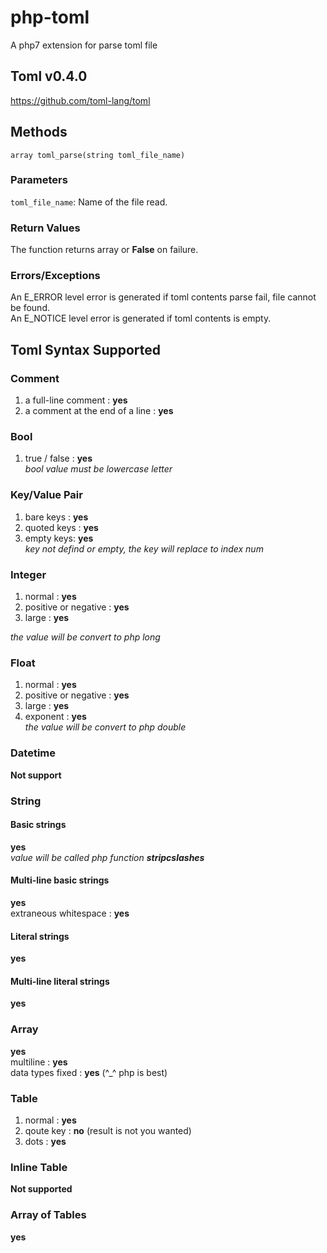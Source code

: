 # php-toml
A php7 extension for parse toml file

## Toml v0.4.0
https://github.com/toml-lang/toml   

## Methods

`array toml_parse(string toml_file_name) ` 
### Parameters
`toml_file_name`: Name of the file read.
### Return Values
The function returns array or **False** on failure.
### Errors/Exceptions
An E_ERROR level error is generated if toml contents parse fail, file cannot be found.   
An E_NOTICE level error is generated if toml contents is empty.

## Toml Syntax Supported

### Comment
1. a full-line comment :  **yes**   
2. a comment at the end of a line :  **yes**   

### Bool
1. true / false  : **yes**   
   *bool value must be lowercase letter*

### Key/Value Pair
1. bare keys : **yes**   
2. quoted keys : **yes**     
3. empty keys: **yes**   
   *key not defind or empty, the key will replace to index num*

### Integer
1. normal : **yes**  
2. positive or negative : **yes**   
3. large : **yes**  
   
 *the value will be convert to php long*

### Float   
1. normal :  **yes**   
2. positive or negative : **yes**   
3. large : **yes** 
4. exponent : **yes**   
 *the value will be convert to php double* 

### Datetime
  **Not support**

### String

#### Basic strings
 **yes**   
 *value will be called php function __stripcslashes__*

#### Multi-line basic strings
 **yes**   
 extraneous whitespace : **yes**


#### Literal strings
 **yes**  

#### Multi-line literal strings
 **yes**

### Array
 **yes**   
 multiline : **yes**   
 data types fixed : **yes**  (^_^ php is best)   

### Table
1. normal : **yes**    
2. qoute key : **no**  (result is not you wanted)   
3. dots : **yes**   

### Inline Table
 **Not supported**

### Array of Tables
 **yes**  
